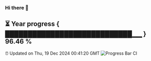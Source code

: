 ### Hi there 👋
⏳ Year progress { ████████████████████████████▁▁ } 96.46 %
---
⏰ Updated on Thu, 19 Dec 2024 00:41:20 GMT
![Progress Bar CI](https://github.com/Moyi321/Moyi321/workflows/Progress%20Bar%20CI/badge.svg)
